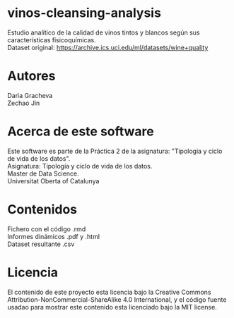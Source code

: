 # vinos-cleansing-analysis
Estudio analítico de la calidad de vinos tintos y blancos según sus características fisicoquímicas.        
Dataset original: https://archive.ics.uci.edu/ml/datasets/wine+quality

# Autores
Daria Gracheva       
Zechao Jin

# Acerca de este software
Este software es parte de la Práctica 2 de la asignatura: "Tipologia y ciclo de vida de los datos".       
Asignatura: Tipología y ciclo de vida de los datos.      
Master de Data Science.      
Universitat Oberta of Catalunya      

# Contenidos
Fichero con el código .rmd        
Informes dinámicos .pdf y .html         
Dataset resultante .csv         

# Licencia
El contenido de este proyecto esta licencia bajo la Creative Commons Attribution-NonCommercial-ShareAlike 4.0 International, y el código fuente usadao para mostrar este contenido esta licenciado bajo la MIT license.
